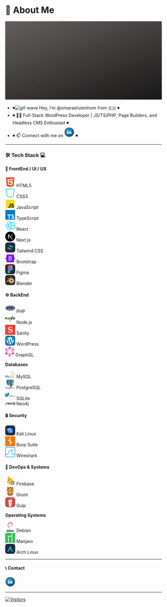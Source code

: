 # 🦱 About Me

![intro-image][intro-image]

- ◾![gif-wave][gif-wave] Hey, I’m @omarashzeinhom from 🇪🇬 ◾
- ◾ 👨‍💻 Full-Stack WordPress Developer | JS/TS/PHP, Page Builders, and Headless CMS Enthusiast ◾
- ◾ 📫 Connect with me on [![LinkedIn][linkedin-image]][linkedin-url] ◾

---

### 🛠️ Tech Stack 💻

#### 🎨 FrontEnd / UI / UX

![HTML5][html5-icon] HTML5  
![CSS3][css-icon] CSS3  
![JavaScript][js-icon] JavaScript  
![TypeScript][typescript-icon] TypeScript  
![React][react-icon] React  
![Next.js][nextjs-icon] Next.js  
![Tailwind CSS][tailwind-icon] Tailwind CSS  
![Bootstrap][bootstrap-icon] Bootstrap  
![Figma][figma-icon] Figma  
![Blender][blender-icon] Blender

#### ⚙️ BackEnd

![PHP][php-icon] PHP  
![Node.js][nodejs-icon] Node.js  
![Sanity][sanity-icon] Sanity  
![WordPress][wp-icon] WordPress  
![GraphQL][graphql-icon] GraphQL  

**Databases**

![MySQL][mysql-icon] MySQL  
![PostgreSQL][postgresql-icon] PostgreSQL  
![SQLite][sqlite-icon] SQLite  
![Neo4j][neo4j-icon] Neo4j

#### 🔒 Security

![Kali Linux][kali-icon] Kali Linux  
![Burp Suite][burpsuite-icon] Burp Suite  
![Wireshark][wireshark-icon] Wireshark

#### 🚀 DevOps & Systems

![Firebase][firebase-icon] Firebase  
![Grunt][grunt-icon] Grunt  
![Gulp][gulp-icon] Gulp  

**Operating Systems**

![Debian][debian-icon] Debian  
![Manjaro][manjaro-icon] Manjaro  
![Arch Linux][arch-icon] Arch Linux

---

#### 📞 Contact

[![LinkedIn][linkedin-image]][linkedin-url]

---

[![Visitors](https://visitor-badge.laobi.icu/badge?page_id=omarashzeinhom.omarashzeinhom)](https://github.com/omarashzeinhom)

<!-- MARKDOWN LINKS & IMAGES -->
[intro-image]: img/gifaboutme.gif
[gif-wave]: https://cdn.jsdelivr.net/gh/Readme-Workflows/Readme-Icons@main/icons/gifs/wave.gif

<!-- Social Links -->
[linkedin-url]: https://www.linkedin.com/in/omarzeinhom/
[linkedin-image]: img/linkedin_11601.png

<!-- Tech Stack Icons -->
[html5-icon]: img/devicon--html5.png
[css-icon]: img/catppuccin--css3.png
[js-icon]: img/vscode-icons--file-type-js-official.png
[typescript-icon]: img/devicon--typescript.png
[react-icon]: img/devicon--reactbootstrap.png
[nextjs-icon]: img/devicon--nextjs.png
[tailwind-icon]: img/skill-icons--tailwindcss-dark.png
[bootstrap-icon]: img/devicon--bootstrap.png
[figma-icon]: img/skill-icons--figma-dark.png
[blender-icon]: img/skill-icons--blender-dark.png

[php-icon]: img/devicon--php.png
[nodejs-icon]: img/devicon--nodejs-wordmark.png
[sanity-icon]: img/devicon--sanity.png
[wp-icon]: img/skill-icons--wordpress.png
[graphql-icon]: img/logos--graphql.png

[mysql-icon]: img/logos--mysql.png
[postgresql-icon]: img/devicon--postgresql-wordmark.png
[sqlite-icon]: img/devicon--sqlite-wordmark.png
[neo4j-icon]: img/logos--neo4j.png

[kali-icon]: img/skill-icons--kali-dark.png
[burpsuite-icon]: img/simple-icons--burpsuite.png
[wireshark-icon]: img/simple-icons--wireshark.png

[firebase-icon]: img/vscode-icons--file-type-light-firebasehosting.png
[grunt-icon]: img/material-icon-theme--grunt.png
[gulp-icon]: img/skill-icons--gulp.png

[debian-icon]: img/devicon--debian-wordmark.png
[manjaro-icon]: img/logos--manjaro.png
[arch-icon]: img/skill-icons--arch-dark.png

[markdown-icon]: img/skill-icons--markdown-light.png

